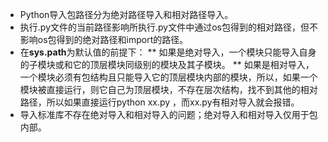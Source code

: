 * Python导入包路径分为绝对路径导入和相对路径导入。
* 执行.py文件的当前路径影响所执行.py文件中通过os包得到的相对路径，但不影响os包得到的绝对路径和import的路径。
* 在**sys.path**为默认值的前提下：
** 如果是绝对导入，一个模块只能导入自身的子模块或和它的顶层模块同级别的模块及其子模块。
** 如果是相对导入，一个模块必须有包结构且只能导入它的顶层模块内部的模块，所以，如果一个模块被直接运行，则它自己为顶层模块，不存在层次结构，找不到其他的相对路径，所以如果直接运行python xx.py ，而xx.py有相对导入就会报错。
* 导入标准库不存在绝对导入和相对导入的问题；绝对导入和相对导入仅用于包内部。
